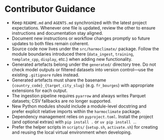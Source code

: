 # Contributor Guidance

- Keep `README.md` and `AGENTS.md` synchronized with the latest project expectations. Whenever one file is updated, review the other to ensure instructions and documentation stay aligned.
- Document new instructions or workflow changes promptly so future updates to both files remain coherent.
- Source code now lives under the `src/harmoclimate/` package. Follow the module boundaries introduced there (`data_ingest`, `training`, `template_cpp`, `display`, etc.) when adding new functionality.
- Generated artefacts belong under the `generated/` directory tree. Do not check model outputs or filtered datasets into version control—use the existing `.gitignore` rules instead.
- Generated artefacts must share the basename `{country_code}_{target_city_slug}` (e.g. `fr_bourges`) with appropriate extensions for each output.
- The ingestion pipeline requires `pyarrow` and always writes Parquet datasets; CSV fallbacks are no longer supported.
- New Python modules should include a module-level docstring and prefer explicit relative imports within the `harmoclimate` package.
- Dependency management relies on `pyproject.toml`. Install the project (and optional extras) with `pip install .` or `uv pip install .`.
- Prefer the helper scripts in `scripts/` (`setup.sh`, `activate.sh`) for creating and reusing the local virtual environment when developing.
